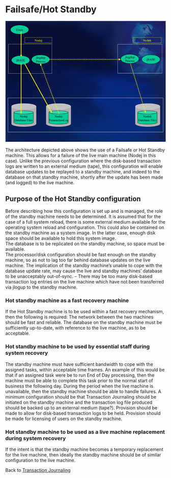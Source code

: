 # Failsafe/Hot Standby  

<PageHeader />

![Picture5](./Picture5.png)

The architecture depicted above shows the use of a Failsafe or Hot Standby machine. This allows for a failure of the live main machine (Nodej in this case). Unlike the previous configuration where the disk-based transaction logs are written to an external medium (tape), this configuration will enable database updates to be replayed to a standby machine, and indeed to the database on that standby machine, shortly after the update has been made (and logged) to the live machine.

## Purpose of the Hot Standby configuration  

Before describing how this configuration is set up and is managed, the role of the standby machine needs to be determined.
It is assumed that for the case of a full system reload, there is some external medium available for the operating system reload and configuration. This could also be contained on the standby machine as a system image. In the latter case, enough disk space should be available to hold this system image.  
The database is to be replicated on the standby machine, so space must be available.  
The processor/disk configuration should be fast enough on the standby machine, so as not to lag too far behind database updates on the live machine. The implication of the standby machine’s unable to cope with the database update rate, may cause the live and standby machines’ database to be unacceptably out-of-sync. – There may be too many disk-based transaction log entries on the live machine which have not been transferred via jlogup to the standby machine.  

### Hot standby machine as a fast recovery machine  

If the Hot Standby machine is to be used within a fast recovery mechanism, then the following is required:
The network between the two machines should be fast and reliable.
The database on the standby machine must be sufficiently up-to-date, with reference to the live machine, as to be acceptable.  

### Hot standby machine to be used by essential staff during system recovery  

The standby machine must have sufficient bandwidth to cope with the assigned tasks, within acceptable time frames. An example of this would be that if an assigned task were be to run End of Day processing, then the machine must be able to complete this task prior to the normal start of business the following day.
During the period when the live machine is unavailable, then the standby machine should be able to handle failures. A minimum configuration should be that Transaction Journaling should be initiated on the standby machine and the transaction log file produced should be backed up to an external medium (tape?).
Provision should be made to allow for disk-based transaction logs to be held.
Provision should be made for licensing of users on the standby machine.  

### Hot standby machine to be used as a live machine replacement during system recovery  

If the intent is that the standby machine becomes a temporary replacement for the live machine, then ideally the standby machine should be of similar configuration to the live machine.

Back to [Transaction Journaling](./../README.md)

<PageFooter />
